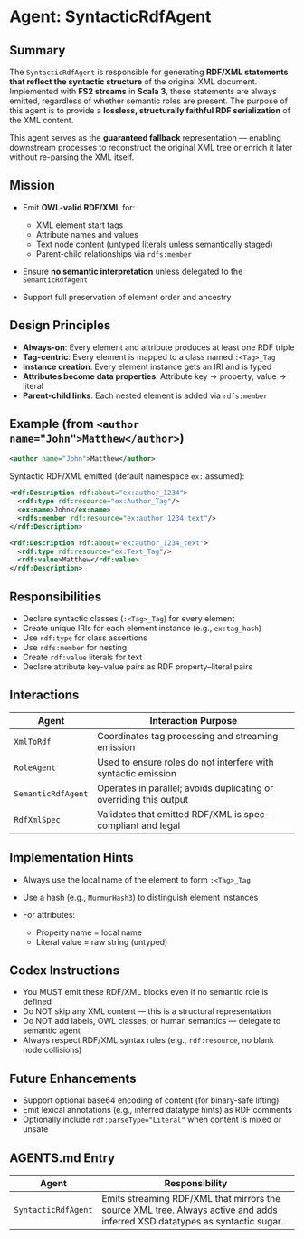 
# Agent: SyntacticRdfAgent

## Summary

The `SyntacticRdfAgent` is responsible for generating **RDF/XML statements that reflect the syntactic structure** of the original XML document. Implemented with **FS2 streams** in **Scala 3**, these statements are always emitted, regardless of whether semantic roles are present. The purpose of this agent is to provide a **lossless, structurally faithful RDF serialization** of the XML content.

This agent serves as the **guaranteed fallback** representation — enabling downstream processes to reconstruct the original XML tree or enrich it later without re-parsing the XML itself.

## Mission

* Emit **OWL-valid RDF/XML** for:

  * XML element start tags
  * Attribute names and values
  * Text node content (untyped literals unless semantically staged)
  * Parent-child relationships via `rdfs:member`
* Ensure **no semantic interpretation** unless delegated to the `SemanticRdfAgent`
* Support full preservation of element order and ancestry

## Design Principles

* **Always-on**: Every element and attribute produces at least one RDF triple
* **Tag-centric**: Every element is mapped to a class named `:<Tag>_Tag`
* **Instance creation**: Every element instance gets an IRI and is typed
* **Attributes become data properties**: Attribute key → property; value → literal
* **Parent-child links**: Each nested element is added via `rdfs:member`

## Example (from `<author name="John">Matthew</author>`)

```xml
<author name="John">Matthew</author>
```

Syntactic RDF/XML emitted (default namespace `ex:` assumed):

```xml
<rdf:Description rdf:about="ex:author_1234">
  <rdf:type rdf:resource="ex:Author_Tag"/>
  <ex:name>John</ex:name>
  <rdfs:member rdf:resource="ex:author_1234_text"/>
</rdf:Description>

<rdf:Description rdf:about="ex:author_1234_text">
  <rdf:type rdf:resource="ex:Text_Tag"/>
  <rdf:value>Matthew</rdf:value>
</rdf:Description>
```

## Responsibilities

* Declare syntactic classes (`:<Tag>_Tag`) for every element
* Create unique IRIs for each element instance (e.g., `ex:tag_hash`)
* Use `rdf:type` for class assertions
* Use `rdfs:member` for nesting
* Create `rdf:value` literals for text
* Declare attribute key-value pairs as RDF property–literal pairs

## Interactions

| Agent              | Interaction Purpose                                                |
| ------------------ | ------------------------------------------------------------------ |
| `XmlToRdf`         | Coordinates tag processing and streaming emission                  |
| `RoleAgent`        | Used to ensure roles do not interfere with syntactic emission      |
| `SemanticRdfAgent` | Operates in parallel; avoids duplicating or overriding this output |
| `RdfXmlSpec`       | Validates that emitted RDF/XML is spec-compliant and legal         |

## Implementation Hints

* Always use the local name of the element to form `:<Tag>_Tag`
* Use a hash (e.g., `MurmurHash3`) to distinguish element instances
* For attributes:

  * Property name = local name
  * Literal value = raw string (untyped)

## Codex Instructions

* You MUST emit these RDF/XML blocks even if no semantic role is defined
* Do NOT skip any XML content — this is a structural representation
* Do NOT add labels, OWL classes, or human semantics — delegate to semantic agent
* Always respect RDF/XML syntax rules (e.g., `rdf:resource`, no blank node collisions)

## Future Enhancements

* Support optional base64 encoding of content (for binary-safe lifting)
* Emit lexical annotations (e.g., inferred datatype hints) as RDF comments
* Optionally include `rdf:parseType="Literal"` when content is mixed or unsafe

## AGENTS.md Entry

| Agent               | Responsibility |
| ------------------- | -------------- |
| `SyntacticRdfAgent` | Emits streaming RDF/XML that mirrors the source XML tree. Always active and adds inferred XSD datatypes as syntactic sugar. |

